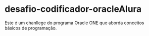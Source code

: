 # desafio-codificador-oracleAlura

Este é um chanllege do programa Oracle ONE que aborda conceitos básicos de programação.
